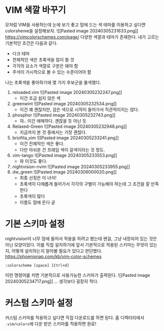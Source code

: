 # VIM 색깔 바꾸기
모처럼 VIM을 사용하는데 눈에 보기 좋고 맘에 드는 색 테마를 이용하고 싶다면 colorsheme을 설정해보자.
![[Pasted image 20240305231633.png]]
https://vimcolorschemes.com/page/
다양한 색깔과 테마가 존재한다.
내가 고르는 기본적인 조건은 다음과 같다.
- 다크 테마
- 전체적인 색은 초록색을 많이 띌 것
- 각각의 요소가 색깔로 구분은 돼야 함
- 주석이 가시적으로 볼 수 있는 수준이어야 함

나는 초록색을 좋아하기에 몇 가지 후보군을 물색했다.
1. reloaded.vim  ![[Pasted image 20240305232247.png]]
	- 이건 조금 쉽지 않은 색
2. greenwint ![[Pasted image 20240305232534.png]]
	- 이건 꽤 괜찮지만, 검은 색으로 시작이 들어가서 직관적이지는 않다.
3. phosphor ![[Pasted image 20240305232743.png]]
	- 햐.. 이건 애매하다. 괜찮을 듯 아닌 듯
4. Relaxed-Green ![[Pasted image 20240305232948.png]]
	- 지금까지 본 것 중에서는 가장 괜찮다.
5. briofita_vim ![[Pasted image 20240305233241.png]]
	- 이건 전체적인 색은 좋다.
	- 다만 아쉬운 건 프레임 색이 갈색이라는 것 정도.
6. vim-tango ![[Pasted image 20240305233553.png]]
	- 와 이것도 좋다.
7. nightvision-nvim ![[Pasted image 20240305233955.png]]
8. dw_green ![[Pasted image 20240306000020.png]]
	- 최종 선정은 이 녀석!
	- 초록색이 다채롭게 들어가서 각각의 구별이 가능해야 하는데 그 조건을 잘 만족한다
	- 초록색이 많다
	- 이름도 맘에 든다 굳
# 기본 스키마 설정
nightvision이 너무 맘에 들어서 적용을 하려고 봤는데 왠걸, 그냥 내장되어 있는 것은 아닌 모양이었다. 이를 직접 설치하기에 앞서 기본적으로 적용된 스키마는 무엇이 있는지, 어떻게 설치하는지 알아볼 필요가 있다고 판단했다.
https://phoenixnap.com/kb/vim-color-schemes
```
:colorscheme [space] [Ctrl+d]
```
이런 명령어를 치면 기본적으로 사용가능한 스키마가 출력된다.
![[Pasted image 20240305234717.png]]
... 생각보다 굉장히 적다.
# 커스텀 스키마 설정
커스텀 스키마를 적용하고 싶다면 직접 다운로드를 하면 된다. 
홈 디렉터리에서 `.vim/colors`에 다운 받은 스키마를 적용하면 완료!
```
